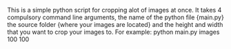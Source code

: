 This is a simple python script for cropping alot of images at once.
It takes 4 compulsory command line arguments, the name of the python file {main.py} the source folder {where your images are located} and the height and width that you want to crop your images to.
For example:
    python main.py images 100 100